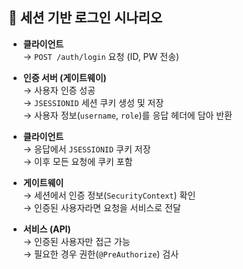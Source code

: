 ## 🔐 세션 기반 로그인 시나리오

- **클라이언트**  
  → `POST /auth/login` 요청 (ID, PW 전송)

- **인증 서버 (게이트웨이)**  
  → 사용자 인증 성공  
  → `JSESSIONID` 세션 쿠키 생성 및 저장  
  → 사용자 정보(`username`, `role`)를 응답 헤더에 담아 반환

- **클라이언트**  
  → 응답에서 `JSESSIONID` 쿠키 저장  
  → 이후 모든 요청에 쿠키 포함

- **게이트웨이**  
  → 세션에서 인증 정보(`SecurityContext`) 확인  
  → 인증된 사용자라면 요청을 서비스로 전달

- **서비스 (API)**  
  → 인증된 사용자만 접근 가능  
  → 필요한 경우 권한(`@PreAuthorize`) 검사
